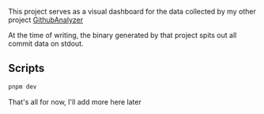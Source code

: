 This project serves as a visual dashboard for the data collected by my other project [GithubAnalyzer](http://github.com/Kaumah/GithubAnalyzer)

At the time of writing, the binary generated by that project spits out all commit data on stdout.

## Scripts

```bash
pnpm dev
```

That's all for now, I'll add more here later
